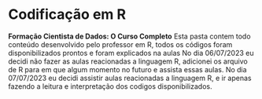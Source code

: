 # Codificação em R
__Formação Cientista de Dados: O Curso Completo__
Esta pasta contem todo conteúdo desenvolvido pelo professor em R, todos os códigos foram disponibilizados prontos e
foram explicados na aulas
No dia 06/07/2023 eu decidi não fazer as aulas reacionadas a linguagem R,
adicionei os arquivo de R para em que algum momento no futuro e assista essas aulas.
No dia 07/07/2023 eu decidi assistir aulas reacionadas a linguagem R, e ir apenas fazendo a leitura e interpretação
dos codigos disponibilizados.
